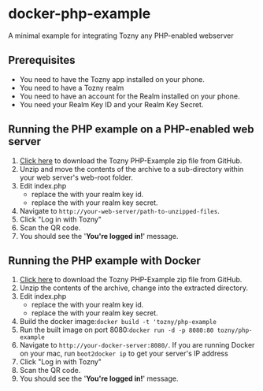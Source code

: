 docker-php-example
==================
A minimal example for integrating Tozny any PHP-enabled webserver

Prerequisites
-------------
 * You need to have the Tozny app installed on your phone.
 * You need to have a Tozny realm
 * You need to have an account for the Realm installed on your phone. 
 * You need your Realm Key ID and your Realm Key Secret.
 
Running the PHP example on a PHP-enabled web server
---------------------------------------------------
1. [Click here](https://github.com/tozny/docker-php-example/archive/master.zip) to download the Tozny PHP-Example zip file from GitHub.
2. Unzip and move the contents of the archive to a sub-directory within your web server's web-root folder. 
3. Edit index.php
     * replace the <YOUR REALM KEY ID> with your realm key id.
     * replace the <YOUR REALM KEY SECRET> with your realm key secret.
4. Navigate to `http://your-web-server/path-to-unzipped-files`.
5. Click "Log in with Tozny"
6. Scan the QR code.
7. You should see the '**You're logged in!**' message.

Running the PHP example with Docker 
-----------------------------------
1. [Click here](https://github.com/tozny/docker-php-example/archive/master.zip) to download the Tozny PHP-Example zip file from GitHub.
2. Unzip the contents of the archive, change into the extracted directory.
3. Edit index.php
     * replace the <YOUR REALM KEY ID> with your realm key id.
     * replace the <YOUR REALM KEY SECRET> with your realm key secret.
4. Build the docker image:`docker build -t 'tozny/php-example`
5. Run the built image on port 8080:`docker run -d -p 8080:80 tozny/php-example`
6. Navigate to `http://your-docker-server:8080/`. If you are running Docker on your mac, run `boot2docker ip` to get your server's IP address
7. Click "Log in with Tozny"
8. Scan the QR code.
9. You should see the '**You're logged in!**' message. 

